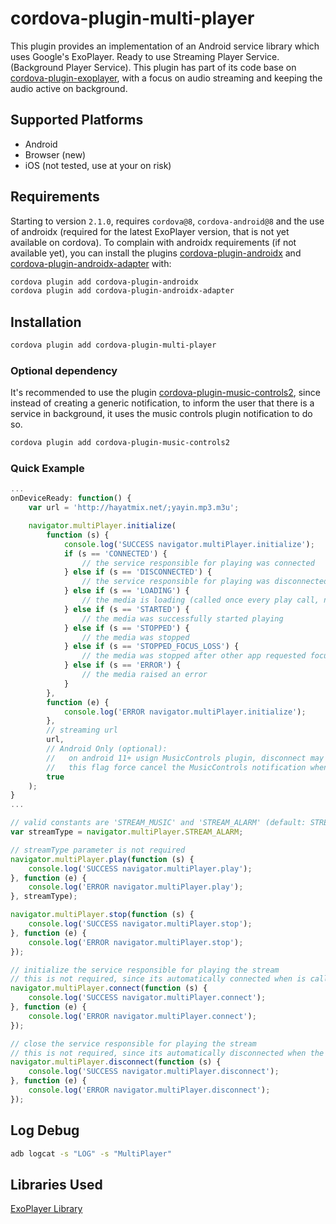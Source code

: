 # cordova-plugin-multi-player

This plugin provides an implementation of an Android service library which uses Google's ExoPlayer. Ready to use Streaming Player Service. (Background Player Service).
This plugin has part of its code base on [cordova-plugin-exoplayer](https://github.com/frontyard/cordova-plugin-exoplayer), with a focus on audio streaming and keeping the audio active on background.

## Supported Platforms

- Android
- Browser (new)
- iOS (not tested, use at your on risk)


## Requirements

Starting to version `2.1.0`, requires `cordova@8`, `cordova-android@8` and the use of androidx (required for the latest ExoPlayer version, that is not yet available on cordova).
To complain with androidx requirements (if not available yet), you can install the plugins [cordova-plugin-androidx](https://github.com/dpa99c/cordova-plugin-androidx) and [cordova-plugin-androidx-adapter](https://github.com/dpa99c/cordova-plugin-androidx-adapter) with:
```sh
cordova plugin add cordova-plugin-androidx
cordova plugin add cordova-plugin-androidx-adapter
```

## Installation

```sh
cordova plugin add cordova-plugin-multi-player
```

### Optional dependency

It's recommended to use the plugin [cordova-plugin-music-controls2](https://github.com/ghenry22/cordova-plugin-music-controls2), since instead of creating a generic notification, to inform the user that there is a service in background, it uses the music controls plugin notification to do so.
```sh
cordova plugin add cordova-plugin-music-controls2
```

### Quick Example
```js
...
onDeviceReady: function() {
    var url = 'http://hayatmix.net/;yayin.mp3.m3u';

    navigator.multiPlayer.initialize(
        function (s) {
            console.log('SUCCESS navigator.multiPlayer.initialize');
            if (s == 'CONNECTED') {
                // the service responsible for playing was connected
            } else if (s == 'DISCONNECTED') {
                // the service responsible for playing was disconnected
            } else if (s == 'LOADING') {
                // the media is loading (called once every play call, not called on buffering content)
            } else if (s == 'STARTED') {
                // the media was successfully started playing
            } else if (s == 'STOPPED') {
                // the media was stopped
            } else if (s == 'STOPPED_FOCUS_LOSS') {
                // the media was stopped after other app requested focus (Android only)
            } else if (s == 'ERROR') {
                // the media raised an error
            }
        },
        function (e) {
            console.log('ERROR navigator.multiPlayer.initialize');
        },
        // streaming url
        url,
        // Android Only (optional):
        //   on android 11+ usign MusicControls plugin, disconnect may not end the service and/or notification,
        //   this flag force cancel the MusicControls notification when the service is destroyed, enabling to terminate the process properlly
        true
    );
}
...

// valid constants are 'STREAM_MUSIC' and 'STREAM_ALARM' (default: STREAM_MUSIC)
var streamType = navigator.multiPlayer.STREAM_ALARM;

// streamType parameter is not required
navigator.multiPlayer.play(function (s) {
    console.log('SUCCESS navigator.multiPlayer.play');
}, function (e) {
    console.log('ERROR navigator.multiPlayer.play');
}, streamType);

navigator.multiPlayer.stop(function (s) {
    console.log('SUCCESS navigator.multiPlayer.stop');
}, function (e) {
    console.log('ERROR navigator.multiPlayer.stop');
});

// initialize the service responsible for playing the stream
// this is not required, since its automatically connected when is called the play action
navigator.multiPlayer.connect(function (s) {
    console.log('SUCCESS navigator.multiPlayer.connect');
}, function (e) {
    console.log('ERROR navigator.multiPlayer.connect');
});

// close the service responsible for playing the stream
// this is not required, since its automatically disconnected when the app is closed
navigator.multiPlayer.disconnect(function (s) {
    console.log('SUCCESS navigator.multiPlayer.disconnect');
}, function (e) {
    console.log('ERROR navigator.multiPlayer.disconnect');
});
```

## Log Debug
```sh
adb logcat -s "LOG" -s "MultiPlayer"
```

## Libraries Used ##

[ExoPlayer Library](https://github.com/google/ExoPlayer)
